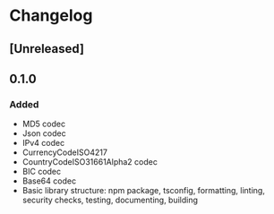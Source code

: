 # Changelog

## [Unreleased]

## 0.1.0
### Added
- MD5 codec
- Json codec
- IPv4 codec
- CurrencyCodeISO4217
- CountryCodeISO31661Alpha2 codec
- BIC codec
- Base64 codec
- Basic library structure: npm package, tsconfig, formatting, linting, security checks, testing, documenting, building
